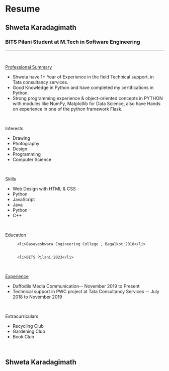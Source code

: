 
<!DOCTYPE html>
<html>
<head>
<link rel="stylesheet" href="style.css">
</head>
<body>
<div id="header"></div>
<div class="left"></div>
<div class="stuff">
  <br><br>
  <h1>Resume</h1>
  <h2>Shweta Karadagimath</h2>
  <h3>BITS Pilani Student at M.Tech in Software Engineering</h3>
  <hr />
  <br>
  <p class="head"><u>Professional Summary</u></p>
  <ul>
    <li>Shweta have 1+ Year of Experience in the field Technical support, in Tata consultancy services.</li>
    <li>Good Knowledge in Python and have completed my certifications in Python.</li>
    <li>Strong programming experience & object-oriented concepts in PYTHON with modules like NumPy, Matplotlib for Data Science, also have Hands on experience in one of the python framework Flask.</li>
  
  </ul>
  <br>
  <p class="head">Interests</p>
  <ul>
    <li>Drawing</li>
    <li>Photography</li>
    <li>Design</li>
    <li>Programming</li>
    <li>Computer Science</li>
  </ul><br>
  <p class="head">Skills</p>
  <ul>
    <li>Web Design with HTML & CSS</li>
    <li>Python</li>
    <li>JavaScript</li>
    <li>Java</li>
    <li>Python</li>
    <li>C++</li>
  </ul><br>
  <p class="head">Education</p>
  <ul>
    
    
      <li>Basaveshwara Engineering College , Bagalkot'2018</li>
    
    
      <li>BITS Pilani'2023</li>
    
  </ul><br>
  <p class="head"><u>Experience</u></p>
  <ul>
    <li>Daffodils Media Communication--  November 2019 to Present</li>
    <li>Technical support in PWC project at Tata Consultancy Services --  July 2018 to November 2019</li>
  </ul><br>
  <p class="head">Extracurriculars</p>
  <ul>
    <li>Recycling Club</li>
    <li>Gardening Club</li>
    <li>Book Club</li>
  </ul><br>
</div>
<div class="right"></div>
<div id="footer">
  <h2 id="name">Shweta Karadagimath</h2>
</div>
</body>
</html>
